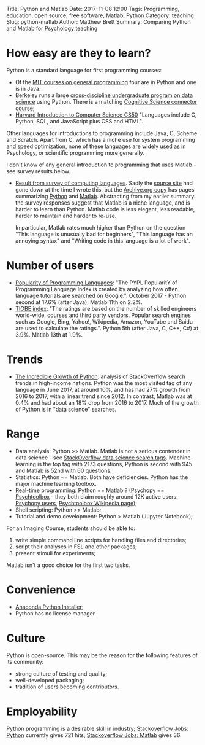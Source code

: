 Title: Python and Matlab
Date: 2017-11-08 12:00
Tags: Programming, education, open source, free software, Matlab, Python
Category: teaching
Slug: python-matlab
Author: Matthew Brett
Summary: Comparing Python and Matlab for Psychology teaching

# How easy are they to learn?

Python is a standard language for first programming courses:

* Of the [MIT courses on general
  programming](https://ocw.mit.edu/courses/intro-programming/#general) four
  are in Python and one is in Java.
* Berkeley runs a large [cross-discipline undergraduate program on data
  science](http://data8.org) using Python.  There is a matching [Cognitive
  Science connector course]( http://data8.org/cognitive-science-connector);
* [Harvard Introduction to Computer Science
  CS50](https://docs.cs50.net/2017/fall/syllabus/cs50.html) "Languages include
  C, Python, SQL, and JavaScript plus CSS and HTML".

Other languages for introductions to programming include Java, C, Scheme and
Scratch.  Apart from C, which has a niche use for system programming and
speed optimization, none of these languages are widely used as in Psychology,
or scientific programming more generally.

I don't know of any general introduction to programming that uses Matlab - see
survey results below.

* [Result from survey of computing
  languages](https://plus.google.com/u/0/+MatthewBrett/posts/HAsy7HWMyc5).
  Sadly the [source
  site](http://hammerprinciple.com/therighttool) had gone down at the time I
  wrote this, but the [Archive.org
  copy](https://web.archive.org/web/20170204183750/hammerprinciple.com/therighttool)
  has pages summarizing
  [Python](https://web.archive.org/web/20170205052954/http://www.hammerprinciple.com:80/therighttool/items/python)
  and
  [Matlab](https://web.archive.org/web/20170205074106/http://www.hammerprinciple.com:80/therighttool/items/matlab).
  Abstracting from my earlier summary: the survey responses suggest that
  Matlab is a niche language, and is harder to learn than Python.  Matlab code
  is less elegant, less readable, harder to maintain and harder to re-use.

  In particular, Matlab rates much higher than Python on the question "This
  language is unusually bad for beginners", "This language has an annoying
  syntax" and "Writing code in this language is a lot of work".

# Number of users

* [Popularity of Programming Languages](http://pypl.github.io/PYPL.html): "The
  PYPL PopularitY of Programming Language Index is created by analyzing how
  often language tutorials are searched on Google.".  October 2017 - Python
  second at 17.6% (after Java); Matlab 11th on 2.2%.
* [TIOBE index](https://www.tiobe.com/tiobe-index): "The ratings are based on
  the number of skilled engineers world-wide, courses and third party vendors.
  Popular search engines such as Google, Bing, Yahoo!, Wikipedia, Amazon,
  YouTube and Baidu are used to calculate the ratings.".  Python 5th (after
  Java, C, C++, C#) at 3.9%.  Matlab 13th at 1.9%.

# Trends

* [The Incredible Growth of
  Python](https://stackoverflow.blog/2017/09/06/incredible-growth-python):
  analysis of StackOverflow search trends in high-income nations.  Python was
  the most visited tag of any language in June 2017, at around 10%, and has
  had 27% growth from 2016 to 2017, with a linear trend since 2012.  In
  contrast, Matlab was at 0.4% and had about an 18% drop from 2016 to 2017.
  Much of the growth of Python is in "data science" searches.

# Range

* Data analysis: Python >> Matlab.  Matlab is not a serious contender in data
  science - see [StackOverflow data science search
  tags](https://datascience.stackexchange.com/tags).  Machine-learning is the
  top tag with 2173 questions, Python is second with 945 and Matlab is 52nd
  with 60 questions.
* Statistics: Python ~= Matlab.  Both have deficiencies.  Python has the major
  machine learning toolbox.
* Real-time programming: Python == Matlab ?
  ([Psychopy](http://www.psychopy.org/) ==
  [Psychtoolbox](http://psychtoolbox.org/) - they both claim roughly around
  12K active users: [Psychopy users](http://www.psychopy.org/usage.php),
  [Psychtoolbox Wikipedia
  page](https://en.wikipedia.org/wiki/Psychtoolbox_for_MATLAB));
* Shell scripting: Python >> Matlab;
* Tutorial and demo development: Python > Matlab (Jupyter Notebook);

For an Imaging Course, students should be able to:

1. write simple command line scripts for handling files and directories;
2. script their analyses in FSL and other packages;
3. present stimuli for experiments;

Matlab isn't a good choice for the first two tasks.

# Convenience

* [Anaconda Python Installer](https://anaconda.org);
* Python has no license manager.

# Culture

Python is open-source.  This may be the reason for the following features of
its community:

* strong culture of testing and quality;
* well-developed packaging;
* tradition of users becoming contributors.

# Employability

Python programming is a desirable skill in industry; [Stackoverflow Jobs:
Python](https://stackoverflow.com/jobs?sort=i&q=Python) currently gives 721
hits, [Stackoverflow Jobs:
Matlab](https://stackoverflow.com/jobs?sort=i&q=Matlab) gives 36.
